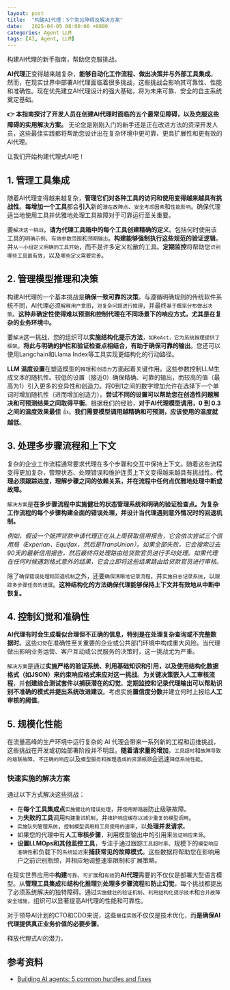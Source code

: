 ```yaml
---
layout: post
title:  "构建AI代理：5个常见障碍及解决方案"
date:   2025-04-05 08:00:00 +0800
categories: Agent LLM
tags: [AI, Agent, LLM]
---
```


构建AI代理的新手指南，帮助您克服挑战。

**AI代理**正变得越来越复杂，**能够自动化工作流程、做出决策并与外部工具集成**。然而，在现实世界中部署AI代理面临着很多挑战，这些挑战会影响其可靠性、性能和准确性。现在优先建立AI代理设计的强大基础，将为未来可靠、安全的自主系统奠定基础。

**👉 本指南探讨了开发人员在创建AI代理时面临的五个最常见障碍，以及克服这些障碍的实用解决方案。** 无论您是刚刚入门的新手还是正在改进方法的资深开发人员，这些最佳实践都将帮助您设计出在复杂环境中更可靠、更具扩展性和更有效的AI代理。

让我们开始构建代理式AI吧！

## 1. 管理工具集成

随着AI代理变得越来越复杂，**管理它们对各种工具的访问和使用变得越来越具有挑战性**。**每增加一个工具**都会**引入**新的`潜在故障点`、`安全考虑因素`和`性能影响`。确保代理适当地使用工具并优雅地处理工具故障对于可靠运行至关重要。

要`解决这一挑战`，**请为代理工具箱中的每个工具创建精确的定义**。包括何时使用该工具的`明确示例`、`有效参数范围`和`预期输出`。**构建能够强制执行这些规范的验证逻辑**，并`从一小组定义明确的工具开始`，而不是许多定义松散的工具。**定期监控**将帮助您`识别哪些工具最有效`，以及`哪些定义需要完善`。

## 2. 管理模型推理和决策

构建AI代理的一个基本挑战是**确保一致可靠的决策**。与遵循明确规则的传统软件系统不同，AI代理必须`解释用户意图`，`对复杂问题进行推理`，并最终`基于概率分布做出决策`。**这种非确定性使得难以预测和控制代理在不同场景下的响应方式，尤其是在复杂的业务环境中。**

要`解决`这一挑战，您的组织可以**实施结构化提示方法**，`如ReAct，它为系统推理提供了框架`。**将此与明确的护栏和验证检查点相结合，有助于确保可靠的输出**。您还可以使用Langchain和Llama Index等工具实现更结构化的行动路径。

**LLM 温度设置**在塑造模型的`推理`和`创造力`方面起着关键作用。这些参数控制LLM生成文本的随机性。较低的设置（接近0）确保精确、可靠的输出，而较高的值（最高为1）引入更多的变异性和创造力。将0到1之间的数字增加允许在选择下一个单词时增加随机性（进而增加创造力）。**尝试不同的设置可以帮助您在创造性问题解决和可预测结果之间取得平衡**。根据我们的经验，**对于AI代理模型调用，0 到 0.3 之间的温度效果最佳** 👍。**我们需要模型调用越精确和可预测，应该使用的温度就越低**。

## 3. 处理多步骤流程和上下文

复杂的企业工作流程通常要求代理在多个步骤和交互中保持上下文。随着这些流程变得更加复杂，管理状态、处理错误和维护连贯上下文变得越来越具有挑战性。**代理必须跟踪进度，理解步骤之间的依赖关系，并在流程中任何点优雅地处理中断或故障。**

`解决方案`是**在多步骤流程中实施健壮的状态管理系统和明确的验证检查点。为复杂工作流程的每个步骤构建全面的错误处理，并设计当代理遇到意外情况时的回退机制。**

*例如，假设一个抵押贷款申请代理正在从上周获取信用报告，它会依次尝试三个信用局（Experian、Equifax，然后是TransUnion）。如果全部失败，它会搜索过去90天的最新信用报告，然后最终将处理路由给贷款官员进行手动处理。如果代理在任何时候遇到格式意外的结果，它会立即将这些结果路由给贷款官员进行审核。*

除了`确保错误处理和回退机制`之外，还要`确保清晰地记录流程`，并`实施日志记录系统`，以`跟踪多步骤任务的进展`。**这种结构化的方法确保代理能够保持上下文并有效地从中断中恢复。**

## 4. 控制幻觉和准确性

**AI代理有时会生成看似合理但不正确的信息，特别是在处理复杂查询或不完整数据时**。这些`幻觉`在准确性至关重要的企业或公共部门环境中构成重大风险。当代理做出影响业务运营、客户互动或公民服务的决策时，这一挑战尤为严重。

`解决方案`是通过**实施严格的验证系统、利用基础知识和引用，以及使用结构化数据格式（如JSON）来约束响应格式来应对这一挑战**。**为关键决策嵌入人工审核流程**，并**创建综合测试套件以捕获潜在的幻觉**。**定期监控和记录代理输出可以帮助识别不准确的模式并提出系统改进建议**。考虑实施**置信度分数**并建立何时上报给**人工审核的阈值**。

## 5. 规模化性能

在流量高峰的生产环境中运行复杂的 AI 代理会带来一系列新的工程和运维挑战，这些挑战在开发或初始部署阶段并不明显。**随着请求量的增加**，`工具超时`和`故障导致的级联故障`、`不正确的响应`以及`模型服务和推理造成的资源瓶颈`会迅速`降低系统性能`。

### 快速实施的解决方案

通过以下方式解决这些挑战：

* 在**每个工具集成点**`实施健壮的错误处理`，并`使用断路器`防止级联故障。
* 为**失败的工具**调用`构建重试机制`，并`维护响应缓存以减少重复的模型调用`。
* `实施队列管理系统`，`控制模型调用和工具使用的速率`，以**处理并发请求**。
* 如果您的代理中有**人工审核步骤**，利用模型输出中的引用来`验证响应来源`。
* **设置LLMOps和其他监控工具**，专注于通过跟踪`工具超时率`、规模下的`模型响应准确性`和负载下的`系统延迟`来**捕获常见的故障模式**。这些数据将帮助您在影响用户之前识别瓶颈，并相应地调整速率限制和扩展策略。

在现实世界应用中**构建**`可靠`、`可扩展`和`有效`的**AI代理**需要的不仅仅是部署大型语言模型。从**管理工具集成**和**结构化推理**到**处理多步骤流程**和**防止幻觉**，每个挑战都提出了必须系统解决的独特障碍。通过`实施健壮的验证机制`、`利用结构化提示技术`和`合并故障安全措施`，组织可以显著提高AI代理的性能和可靠性。

对于领导AI计划的CTO和CDO来说，这些`最佳实践`不仅仅是技术优化，而**是确保AI代理提供真正业务价值的必要步骤**。

释放代理式AI的潜力。


## 参考资料
- [Building AI agents: 5 common hurdles and fixes](https://cohere.com/blog/building-ai-agents)
